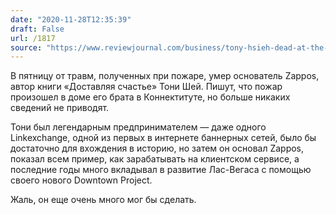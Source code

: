 ```yaml
---
date: "2020-11-28T12:35:39"
draft: False
url: /1817
source: "https://www.reviewjournal.com/business/tony-hsieh-dead-at-the-age-of-46-after-being-injured-in-house-fire-2193165/"
---
```


В пятницу от травм, полученных при пожаре, умер основатель Zappos, автор книги «Доставляя счастье» Тони Шей. Пишут, что пожар произошел в доме его брата в Коннектитуте, но больше никаких сведений не приводят.

Тони был легендарным предпринимателем — даже одного Linkexchange, одной из первых в интернете баннерных сетей, было бы достаточно для вхождения в историю, но затем он основал Zappos, показал всем пример, как зарабатывать на клиентском сервисе, а последние годы много вкладывал в развитие Лас-Вегаса с помощью своего нового Downtown Project. 

Жаль, он еще очень много мог бы сделать.
